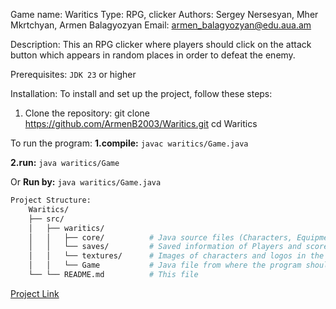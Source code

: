 Game name: Waritics
Type: RPG, clicker
Authors: Sergey Nersesyan, Mher Mkrtchyan, Armen Balagyozyan
Email: armen_balagyozyan@edu.aua.am

Description: This an RPG clicker where players should click on the attack button which appears in random places in order to defeat the enemy.

Prerequisites: `JDK 23` or higher

Installation:
To install and set up the project, follow these steps:
1. Clone the repository:
	git clone https://github.com/ArmenB2003/Waritics.git
	cd Waritics

To run the program: 
**1.compile:**  `javac waritics/Game.java`
 
**2.run:** `java waritics/Game`
 
Or
**Run by:** `java waritics/Game.java`

``` bash
Project Structure:
	Waritics/
	├── src/
	│   ├── waritics/
	│   │   ├── core/          # Java source files (Characters, Equipment, Panel)
	│   │   └── saves/         # Saved information of Players and scores
	│   │   └── textures/      # Images of characters and logos in the game
	│   │   └── Game           # Java file from where the program should be ran
	└── └── README.md          # This file
```
	
[Project Link](https://github.com/ArmenB2003/Waritics)

